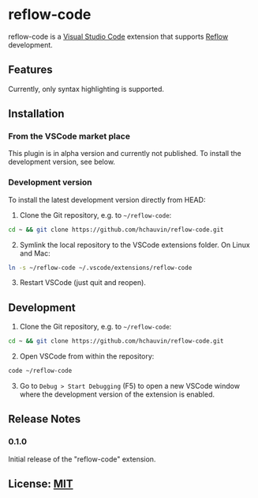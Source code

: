 # reflow-code

reflow-code is a [Visual Studio Code](https://code.visualstudio.com/) extension that supports [Reflow](github.com/grailbio/reflow) development.


## Features

Currently, only syntax highlighting is supported.

## Installation

### From the VSCode market place

This plugin is in alpha version and currently not published.
To install the development version, see below.

### Development version

To install the latest development version directly from HEAD:

1. Clone the Git repository, e.g. to `~/reflow-code`:
```bash
cd ~ && git clone https://github.com/hchauvin/reflow-code.git
```
2. Symlink the local repository to the VSCode extensions folder.  On Linux and Mac:
```bash
ln -s ~/reflow-code ~/.vscode/extensions/reflow-code
```
3. Restart VSCode (just quit and reopen).

## Development

1. Clone the Git repository, e.g. to `~/reflow-code`:
```bash
cd ~ && git clone https://github.com/hchauvin/reflow-code.git
```
2. Open VSCode from within the repository:
```bash
code ~/reflow-code
```
3. Go to `Debug > Start Debugging` (F5) to open a new VSCode window where the
development version of the extension is enabled.

## Release Notes

### 0.1.0

Initial release of the "reflow-code" extension.

## License: [MIT](https://github.com/hchauvin/reflow-code/blob/master/LICENSE)